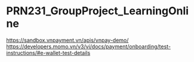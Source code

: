 # PRN231_GroupProject_LearningOnline
https://sandbox.vnpayment.vn/apis/vnpay-demo/
https://developers.momo.vn/v3/vi/docs/payment/onboarding/test-instructions/#e-wallet-test-details